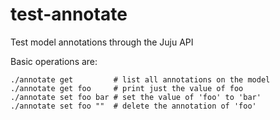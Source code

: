 # test-annotate
Test model annotations through the Juju API

Basic operations are:
```
./annotate get         # list all annotations on the model
./annotate get foo     # print just the value of foo
./annotate set foo bar # set the value of 'foo' to 'bar'
./annotate set foo ""  # delete the annotation of 'foo'
```
